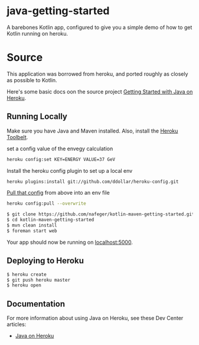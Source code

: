 # java-getting-started

A barebones Kotlin app, configured to give you a simple demo of how to get Kotlin running on heroku.


# Source

This application was borrowed from heroku, and ported roughly as closely as possible to Kotlin.

Here's some basic docs oon the source project [Getting Started with Java on Heroku](https://devcenter.heroku.com/articles/getting-started-with-java).

## Running Locally

Make sure you have Java and Maven installed.  Also, install the [Heroku Toolbelt](https://toolbelt.heroku.com/).

set a config value of the envegy calculation
```sh
heroku config:set KEY=ENERGY VALUE=37 GeV
```

Install the heroku config plugin to set up a local env
```sh
heroku plugins:install git://github.com/ddollar/heroku-config.git
```

[Pull that config](https://devcenter.heroku.com/articles/config-vars) from above into an env file
```sh
heroku config:pull --overwrite
```

```sh
$ git clone https://github.com/nafeger/kotlin-maven-getting-started.git
$ cd kotlin-maven-getting-started
$ mvn clean install
$ foreman start web
```

Your app should now be running on [localhost:5000](http://localhost:5000/).

## Deploying to Heroku

```sh
$ heroku create
$ git push heroku master
$ heroku open
```

## Documentation

For more information about using Java on Heroku, see these Dev Center articles:

- [Java on Heroku](https://devcenter.heroku.com/categories/java)

